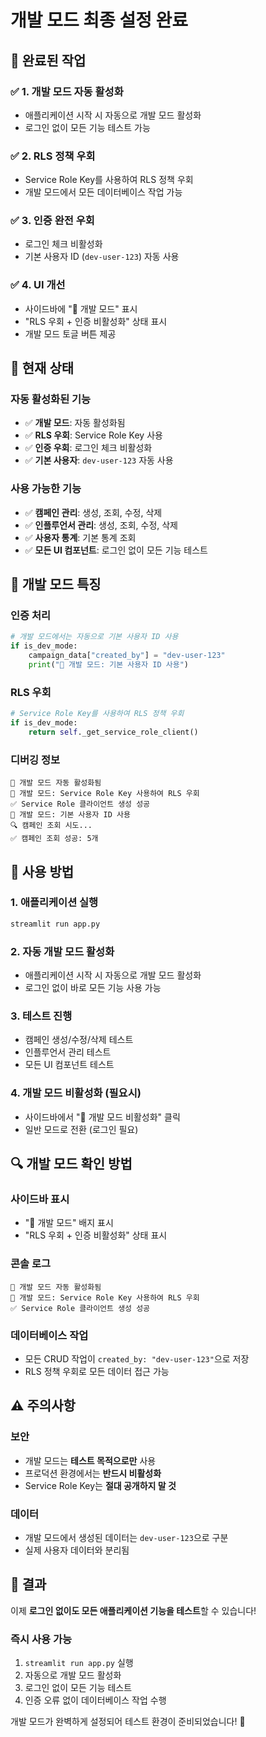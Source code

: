# 개발 모드 최종 설정 완료

## 🎉 **완료된 작업**

### ✅ **1. 개발 모드 자동 활성화**
- 애플리케이션 시작 시 자동으로 개발 모드 활성화
- 로그인 없이 모든 기능 테스트 가능

### ✅ **2. RLS 정책 우회**
- Service Role Key를 사용하여 RLS 정책 우회
- 개발 모드에서 모든 데이터베이스 작업 가능

### ✅ **3. 인증 완전 우회**
- 로그인 체크 비활성화
- 기본 사용자 ID (`dev-user-123`) 자동 사용

### ✅ **4. UI 개선**
- 사이드바에 "🔧 개발 모드" 표시
- "RLS 우회 + 인증 비활성화" 상태 표시
- 개발 모드 토글 버튼 제공

## 🚀 **현재 상태**

### **자동 활성화된 기능**
- ✅ **개발 모드**: 자동 활성화됨
- ✅ **RLS 우회**: Service Role Key 사용
- ✅ **인증 우회**: 로그인 체크 비활성화
- ✅ **기본 사용자**: `dev-user-123` 자동 사용

### **사용 가능한 기능**
- ✅ **캠페인 관리**: 생성, 조회, 수정, 삭제
- ✅ **인플루언서 관리**: 생성, 조회, 수정, 삭제
- ✅ **사용자 통계**: 기본 통계 조회
- ✅ **모든 UI 컴포넌트**: 로그인 없이 모든 기능 테스트

## 🔧 **개발 모드 특징**

### **인증 처리**
```python
# 개발 모드에서는 자동으로 기본 사용자 ID 사용
if is_dev_mode:
    campaign_data["created_by"] = "dev-user-123"
    print("🔧 개발 모드: 기본 사용자 ID 사용")
```

### **RLS 우회**
```python
# Service Role Key를 사용하여 RLS 정책 우회
if is_dev_mode:
    return self._get_service_role_client()
```

### **디버깅 정보**
```
🔧 개발 모드 자동 활성화됨
🔧 개발 모드: Service Role Key 사용하여 RLS 우회
✅ Service Role 클라이언트 생성 성공
🔧 개발 모드: 기본 사용자 ID 사용
🔍 캠페인 조회 시도...
✅ 캠페인 조회 성공: 5개
```

## 🎯 **사용 방법**

### **1. 애플리케이션 실행**
```bash
streamlit run app.py
```

### **2. 자동 개발 모드 활성화**
- 애플리케이션 시작 시 자동으로 개발 모드 활성화
- 로그인 없이 바로 모든 기능 사용 가능

### **3. 테스트 진행**
- 캠페인 생성/수정/삭제 테스트
- 인플루언서 관리 테스트
- 모든 UI 컴포넌트 테스트

### **4. 개발 모드 비활성화 (필요시)**
- 사이드바에서 "🔴 개발 모드 비활성화" 클릭
- 일반 모드로 전환 (로그인 필요)

## 🔍 **개발 모드 확인 방법**

### **사이드바 표시**
- "🔧 개발 모드" 배지 표시
- "RLS 우회 + 인증 비활성화" 상태 표시

### **콘솔 로그**
```
🔧 개발 모드 자동 활성화됨
🔧 개발 모드: Service Role Key 사용하여 RLS 우회
✅ Service Role 클라이언트 생성 성공
```

### **데이터베이스 작업**
- 모든 CRUD 작업이 `created_by: "dev-user-123"`으로 저장
- RLS 정책 우회로 모든 데이터 접근 가능

## ⚠️ **주의사항**

### **보안**
- 개발 모드는 **테스트 목적으로만** 사용
- 프로덕션 환경에서는 **반드시 비활성화**
- Service Role Key는 **절대 공개하지 말 것**

### **데이터**
- 개발 모드에서 생성된 데이터는 `dev-user-123`으로 구분
- 실제 사용자 데이터와 분리됨

## 🎉 **결과**

이제 **로그인 없이도 모든 애플리케이션 기능을 테스트**할 수 있습니다!

### **즉시 사용 가능**
1. `streamlit run app.py` 실행
2. 자동으로 개발 모드 활성화
3. 로그인 없이 모든 기능 테스트
4. 인증 오류 없이 데이터베이스 작업 수행

개발 모드가 완벽하게 설정되어 테스트 환경이 준비되었습니다! 🚀

